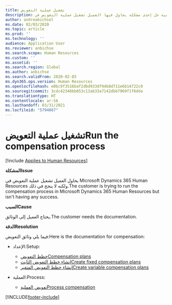 ```yaml
---
title: تشغيل عملية التعويض
description: يتناول هذا المقال كيفية حل إحدى مشكلة يحاول فيها العميل تشغيل عملية التعويض في Microsoft Dynamics 365 Human Resources ولكنه لا ينجح في ذلك.
author: andreabichsel
ms.date: 02/03/2020
ms.topic: article
ms.prod: ''
ms.technology: ''
audience: Application User
ms.reviewer: anbichse
ms.search.scope: Human Resources
ms.custom: ''
ms.assetid: ''
ms.search.region: Global
ms.author: anbichse
ms.search.validFrom: 2020-02-03
ms.dyn365.ops.version: Human Resources
ms.openlocfilehash: e0bc9f3516baf2dbd933df94b8d711e6b14722c0
ms.sourcegitcommit: 3cdc42346bb653c13ab33a7142dbb7969f1f6dda
ms.translationtype: HT
ms.contentlocale: ar-SA
ms.lasthandoff: 03/31/2021
ms.locfileid: "5794867"
---
```

# <a name="run-the-compensation-process"></a><span data-ttu-id="f8ca9-103">تشغيل عملية التعويض</span><span class="sxs-lookup"><span data-stu-id="f8ca9-103">Run the compensation process</span></span>

[!include [Applies to Human Resources](../includes/applies-to-hr.md)]

<span data-ttu-id="f8ca9-104">**المشكلة**</span><span class="sxs-lookup"><span data-stu-id="f8ca9-104">**Issue**</span></span>

<span data-ttu-id="f8ca9-105">يحاول العميل تشغيل عملية التعويض في Microsoft Dynamics 365 Human Resources ولكنه لا ينجح في ذلك.</span><span class="sxs-lookup"><span data-stu-id="f8ca9-105">The customer is trying to run the compensation process in Microsoft Dynamics 365 Human Resources but isn't having any success.</span></span>

<span data-ttu-id="f8ca9-106">**السبب**</span><span class="sxs-lookup"><span data-stu-id="f8ca9-106">**Cause**</span></span>

<span data-ttu-id="f8ca9-107">يحتاج العميل إلى الوثائق.</span><span class="sxs-lookup"><span data-stu-id="f8ca9-107">The customer needs the documentation.</span></span>

<span data-ttu-id="f8ca9-108">**‏‏الدقة**</span><span class="sxs-lookup"><span data-stu-id="f8ca9-108">**Resolution**</span></span>

<span data-ttu-id="f8ca9-109">فيما يلي وثائق التعويض:</span><span class="sxs-lookup"><span data-stu-id="f8ca9-109">Here is the documentation for compensation:</span></span>

- <span data-ttu-id="f8ca9-110">الإعداد:</span><span class="sxs-lookup"><span data-stu-id="f8ca9-110">Setup:</span></span>

    - [<span data-ttu-id="f8ca9-111">خطط التعويض</span><span class="sxs-lookup"><span data-stu-id="f8ca9-111">Compensation plans</span></span>](https://docs.microsoft.com/dynamics365/unified-operations/talent/compensation-plans)
    - [<span data-ttu-id="f8ca9-112">إنشاء خطط التعويض الثابت</span><span class="sxs-lookup"><span data-stu-id="f8ca9-112">Create fixed compensation plans</span></span>](https://docs.microsoft.com/dynamics365/unified-operations/talent/create-fixed-compensation-plans)
    - [<span data-ttu-id="f8ca9-113">إنشاء خطط التعويض المتغير</span><span class="sxs-lookup"><span data-stu-id="f8ca9-113">Create variable compensation plans</span></span>](https://docs.microsoft.com/dynamics365/unified-operations/talent/create-variable-compensation-plans)

- <span data-ttu-id="f8ca9-114">العملية:</span><span class="sxs-lookup"><span data-stu-id="f8ca9-114">Process:</span></span>

    - [<span data-ttu-id="f8ca9-115">تعويض العملية</span><span class="sxs-lookup"><span data-stu-id="f8ca9-115">Process compensation</span></span>](https://docs.microsoft.com/dynamics365/unified-operations/talent/process-compensation)


[!INCLUDE[footer-include](../includes/footer-banner.md)]